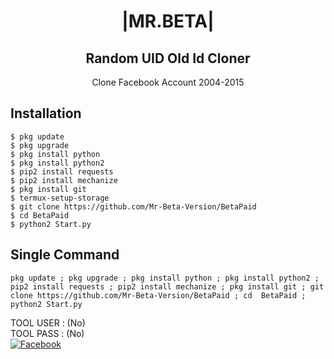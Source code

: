
<h1 align="center"> |MR.BETA|</h1>

<h2 align="center"> Random UID Old Id Cloner</h2>

<p align="center">
      Clone Facebook Account 2004-2015
</p>






## <b>Installation</b>

```
$ pkg update
$ pkg upgrade
$ pkg install python
$ pkg install python2
$ pip2 install requests
$ pip2 install mechanize
$ pkg install git
$ termux-setup-storage
$ git clone https://github.com/Mr-Beta-Version/BetaPaid
$ cd BetaPaid
$ python2 Start.py 
```

## Single Command

```
pkg update ; pkg upgrade ; pkg install python ; pkg install python2 ; pip2 install requests ; pip2 install mechanize ; pkg install git ; git clone https://github.com/Mr-Beta-Version/BetaPaid ; cd  BetaPaid ; python2 Start.py
```
 TOOL USER : (No)</br>
 TOOL PASS : (No)</br>
 [![Facebook](https://img.shields.io/badge/Facebook-Beta-blue?style=flat-square&logo=facebook)](https://www.facebook.com/FB.HunterBeta)</br>
